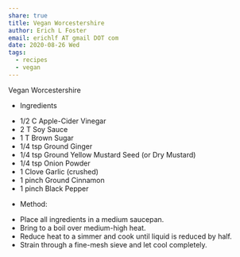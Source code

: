 ```yaml
---
share: true
title: Vegan Worcestershire
author: Erich L Foster
email: erichlf AT gmail DOT com
date: 2020-08-26 Wed
tags:
  - recipes
  - vegan
---
```


Vegan Worcestershire
* Ingredients
- 1/2 C Apple-Cider Vinegar
- 2 T Soy Sauce
- 1 T Brown Sugar
- 1/4 tsp Ground Ginger
- 1/4 tsp Ground Yellow Mustard Seed (or Dry Mustard)
- 1/4 tsp Onion Powder
- 1 Clove Garlic (crushed)
- 1 pinch Ground Cinnamon
- 1 pinch Black Pepper

* Method:
- Place all ingredients in a medium saucepan.
- Bring to a boil over medium-high heat.
- Reduce heat to a simmer and cook until liquid is reduced by half.
- Strain through a fine-mesh sieve and let cool completely.

